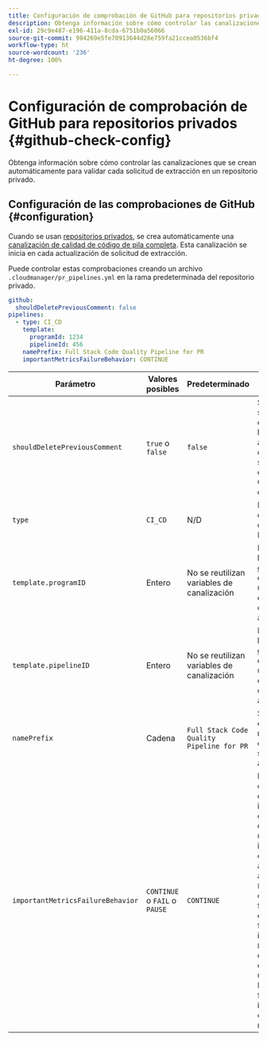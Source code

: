 ```yaml
---
title: Configuración de comprobación de GitHub para repositorios privados
description: Obtenga información sobre cómo controlar las canalizaciones que se crean automáticamente para validar cada solicitud de extracción en un repositorio privado.
exl-id: 29c9e487-e196-411a-8cda-6751b0a56066
source-git-commit: 984269e5fe70913644d26e759fa21ccea0536bf4
workflow-type: ht
source-wordcount: '236'
ht-degree: 100%

---
```


# Configuración de comprobación de GitHub para repositorios privados {#github-check-config}

Obtenga información sobre cómo controlar las canalizaciones que se crean automáticamente para validar cada solicitud de extracción en un repositorio privado.

## Configuración de las comprobaciones de GitHub {#configuration}

Cuando se usan [repositorios privados](private-repositories.md#using), se crea automáticamente una [canalización de calidad de código de pila completa](/help/overview/ci-cd-pipelines.md). Esta canalización se inicia en cada actualización de solicitud de extracción.

Puede controlar estas comprobaciones creando un archivo `.cloudmanager/pr_pipelines.yml` en la rama predeterminada del repositorio privado.

```yaml
github:
  shouldDeletePreviousComment: false
pipelines:
  - type: CI_CD
    template:
      programId: 1234
      pipelineId: 456
    namePrefix: Full Stack Code Quality Pipeline for PR 
    importantMetricsFailureBehavior: CONTINUE
```

| Parámetro | Valores posibles | Predeterminado | Descripción |
| --- | --- | --- | --- |
| `shouldDeletePreviousComment` | `true` o `false` | `false` | Si se conserva solo el último comentario con los resultados del análisis de código de esta solicitud de extracción de GitHub o si se conserva todo. |
| `type` | `CI_CD` | N/D | Define el comportamiento de una CI/CD Pipeline. |
| `template.programID` | Entero | No se reutilizan variables de canalización | Puede reutilizar las [variables de canalización](/help/getting-started/build-environment.md#pipeline-variables) establecidas en una canalización existente, que cada PR crea automáticamente. |
| `template.pipelineID` | Entero | No se reutilizan variables de canalización | Puede reutilizar las [variables de canalización](/help/getting-started/build-environment.md#pipeline-variables) establecidas en una canalización existente, que cada PR crea automáticamente. |
| `namePrefix` | Cadena | `Full Stack Code Quality Pipeline for PR` | Se utiliza para establecer el nombre de la canalización que se crea automáticamente. |
| `importantMetricsFailureBehavior` | `CONTINUE` o `FAIL` o `PAUSE` | `CONTINUE` | Establece el comportamiento de las métricas importantes de la canalización<br>`CONTINUE` = Si falla una métrica importante, la canalización avanzará automáticamente<br>`FAIL` = La canalización finalizará con el estado ERROR si falla una métrica importante<br>`PAUSE` = El paso de análisis de código recibirá un estado de ESPERA cuando falle una métrica importante y se deberá reanudar manualmente. |
